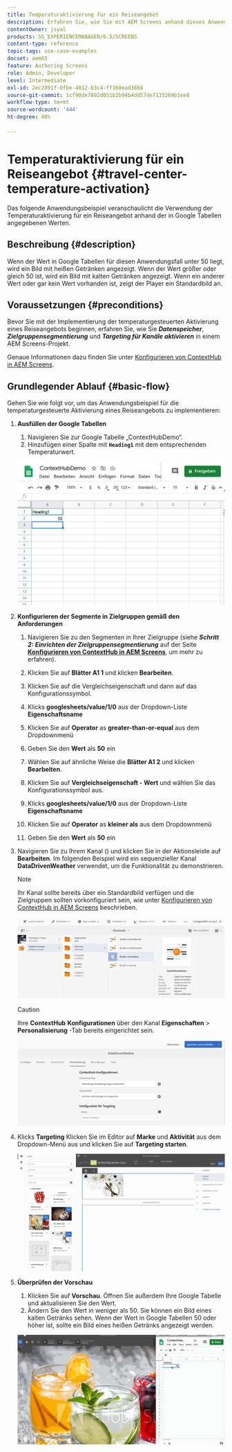 ```yaml
---
title: Temperaturaktivierung für ein Reiseangebot
description: Erfahren Sie, wie Sie mit AEM Screens anhand dieses Anwendungsbeispiels die Verwendung der Temperaturaktivierung für ein Reiseangebot anhand der in Google Tabellen angegebenen Werte veranschaulichen.
contentOwner: jsyal
products: SG_EXPERIENCEMANAGER/6.5/SCREENS
content-type: reference
topic-tags: use-case-examples
docset: aem65
feature: Authoring Screens
role: Admin, Developer
level: Intermediate
exl-id: 2ec2891f-0fbe-4812-b3c4-ff160ead36b8
source-git-commit: 1cf90de7892d051b2b94b4dd57de7135269b1ee8
workflow-type: tm+mt
source-wordcount: '444'
ht-degree: 40%

---
```


# Temperaturaktivierung für ein Reiseangebot {#travel-center-temperature-activation}

Das folgende Anwendungsbeispiel veranschaulicht die Verwendung der Temperaturaktivierung für ein Reiseangebot anhand der in Google Tabellen angegebenen Werten.

## Beschreibung {#description}

Wenn der Wert in Google Tabellen für diesen Anwendungsfall unter 50 liegt, wird ein Bild mit heißen Getränken angezeigt. Wenn der Wert größer oder gleich 50 ist, wird ein Bild mit kalten Getränken angezeigt. Wenn ein anderer Wert oder gar kein Wert vorhanden ist, zeigt der Player ein Standardbild an.

## Voraussetzungen {#preconditions}

Bevor Sie mit der Implementierung der temperaturgesteuerten Aktivierung eines Reiseangebots beginnen, erfahren Sie, wie Sie ***Datenspeicher***, ***Zielgruppensegmentierung*** und ***Targeting für Kanäle aktivieren*** in einem AEM Screens-Projekt.

Genaue Informationen dazu finden Sie unter [Konfigurieren von ContextHub in AEM Screens](configuring-context-hub.md).

## Grundlegender Ablauf {#basic-flow}

Gehen Sie wie folgt vor, um das Anwendungsbeispiel für die temperaturgesteuerte Aktivierung eines Reiseangebots zu implementieren:

1. **Ausfüllen der Google Tabellen**

   1. Navigieren Sie zur Google Tabelle „ContextHubDemo“.
   1. Hinzufügen einer Spalte mit **`Heading1`** mit dem entsprechenden Temperaturwert.

   ![screen_shot_2019-05-08at112911am](assets/screen_shot_2019-05-08at112911am.png)

1. **Konfigurieren der Segmente in Zielgruppen gemäß den Anforderungen**

   1. Navigieren Sie zu den Segmenten in Ihrer Zielgruppe (siehe ***Schritt 2: Einrichten der Zielgruppensegmentierung*** auf der Seite **[Konfigurieren von ContextHub in AEM Screens](configuring-context-hub.md)**, um mehr zu erfahren).

   1. Klicken Sie auf **Blätter A1 1** und klicken **Bearbeiten**.

   1. Klicken Sie auf die Vergleichseigenschaft und dann auf das Konfigurationssymbol.
   1. Klicks **googlesheets/value/1/0** aus der Dropdown-Liste **Eigenschaftsname**

   1. Klicken Sie auf **Operator** as **greater-than-or-equal** aus dem Dropdownmenü

   1. Geben Sie den **Wert** als **50** ein

   1. Wählen Sie auf ähnliche Weise die **Blätter A1 2** und klicken **Bearbeiten**.

   1. Klicken Sie auf **Vergleichseigenschaft - Wert** und wählen Sie das Konfigurationssymbol aus.
   1. Klicks **googlesheets/value/1/0** aus der Dropdown-Liste **Eigenschaftsname**

   1. Klicken Sie auf **Operator** as **kleiner als** aus dem Dropdownmenü

   1. Geben Sie den **Wert** als **50** ein

1. Navigieren Sie zu Ihrem Kanal () und klicken Sie in der Aktionsleiste auf **Bearbeiten**. Im folgenden Beispiel wird ein sequenzieller Kanal **DataDrivenWeather** verwendet, um die Funktionalität zu demonstrieren.

   >[!NOTE]
   >
   >Ihr Kanal sollte bereits über ein Standardbild verfügen und die Zielgruppen sollten vorkonfiguriert sein, wie unter [Konfigurieren von ContextHub in AEM Screens](configuring-context-hub.md) beschrieben.

   ![screen_shot_2019-05-08at113022am](assets/screen_shot_2019-05-08at113022am.png)

   >[!CAUTION]
   >
   >Ihre **ContextHub** **Konfigurationen** über den Kanal **Eigenschaften** > **Personalisierung** -Tab bereits eingerichtet sein.

   ![screen_shot_2019-05-08at114106am](assets/screen_shot_2019-05-08at114106am.png)

1. Klicks **Targeting** Klicken Sie im Editor auf **Marke** und **Aktivität** aus dem Dropdown-Menü aus und klicken Sie auf **Targeting starten**.

   ![new_activity3](assets/new_activity3.gif)

1. **Überprüfen der Vorschau**

   1. Klicken Sie auf **Vorschau**. Öffnen Sie außerdem Ihre Google Tabelle und aktualisieren Sie den Wert.
   1. Ändern Sie den Wert in weniger als 50. Sie können ein Bild eines kalten Getränks sehen. Wenn der Wert in Google Tabellen 50 oder höher ist, sollte ein Bild eines heißen Getränks angezeigt werden.

   ![result3](assets/result3.gif)
